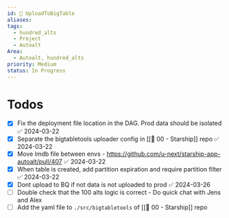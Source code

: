 ```yaml
---
id: 🎯 UploadToBigTable
aliases: 
tags:
  - hundred_alts
  - Project
  - Autoalt
Area:
  - Autoalt, hundred_alts
priority: Medium
status: In Progress
---
```

# Todos
- [x] Fix the deployment file location in the DAG. Prod data should be isolated ✅ 2024-03-22
- [x] Separate the bigtabletools uploader config in [[🕎 00 - Starship]] repo ✅ 2024-03-22
- [x] Move lmdb file between envs - https://github.com/u-next/starship-app-autoalt/pull/407 ✅ 2024-03-22
- [x] When table is created, add partition expiration and require partition filter ✅ 2024-03-22
- [x] Dont upload to BQ if not data is not uploaded to prod ✅ 2024-03-26
- [ ] Double check that the 100 alts logic is correct - Do quick chat with Jens and Alex
- [ ] Add the yaml file to `./src/bigtabletools` of [[🕎 00 - Starship]] repo